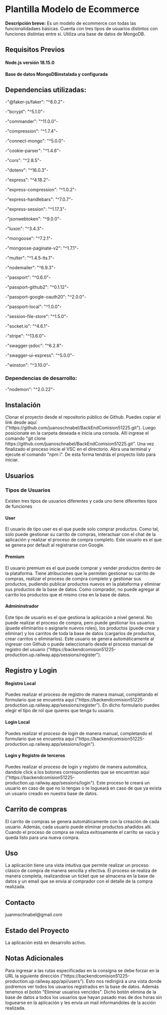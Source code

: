 <!DOCTYPE html>
<html>
<h1>Plantilla Modelo de Ecommerce</h1>
<p><strong>Descripción breve:</strong> Es un modelo de ecommerce con todas las funcionalidadaes básicas. Cuenta con tres tipos de usuarios distintos con funciones distintas entre si. Utiliza una base de datos de MongoDB.</p>
<h2>Requisitos Previos</h2>
<h4>Node.js versión 18.15.0</h4>
<h4>Base de datos MongoDBinstalada y configurada</h4>
<h2>Dependencias utilizadas:</h2>
<p>-"@faker-js/faker": "^8.0.2"-</p>
<p>-"bcrypt": "^5.1.0"-</p>
<p>-"commander": "^11.0.0"-</p>
<p>-"compression": "^1.7.4"-</p>
<p>-"connect-mongo": "^5.0.0"-</p>
<p>-"cookie-parser": "^1.4.6"-</p>
<p>-"cors": "^2.8.5"-</p>
<p>-"dotenv": "^16.0.3"-</p>
<p>-"express": "^4.18.2"-</p>
<p>-"express-compression": "^1.0.2"-</p>
<p>-"express-handlebars": "^7.0.7"-</p>
<p>-"express-session": "^1.17.3"-</p>
<p>-"jsonwebtoken": "^9.0.0"-</p>
<p>-"luxon": "^3.4.3"-</p>
<p>-"mongoose": "^7.2.1"-</p>
<p>-"mongoose-paginate-v2": "^1.7.1"-</p>
<p>-"multer": "^1.4.5-lts.1"-</p>
<p>-"nodemailer": "^6.9.3"-</p>
<p>-"passport": "^0.6.0"-</p>
<p>-"passport-github2": "^0.1.12"-</p>
<p>-"passport-google-oauth20": "^2.0.0"-</p>
<p>-"passport-local": "^1.0.0"-</p>
<p>-"session-file-store": "^1.5.0"-</p>
<p>-"socket.io": "^4.6.1"-</p>
<p>-"stripe": "^13.6.0"-</p>
<p>-"swagger-jsdoc": "^6.2.8"-</p>
<p>-"swagger-ui-express": "^5.0.0"-</p>
<p>-"winston": "^3.10.0"-</p>
<h3>Dependencias de desarrollo:</h3>
<p>-"nodemon": "^2.0.22"-</p>
<h2>Instalación</h2>
<p>Clonar el proyecto desde el repositorio público de Github. Puedes copiar el link desde aquí ("https://github.com/juanoschnabel/BackEndComision51225.git"). Luego posicionate en la carpeta deseada e inicia una consola. Allí ingrese el comando "git clone https://github.com/juanoschnabel/BackEndComision51225.git". Una vez finalizado el proceso inicie el VSC en el directorio. Abra una terminal y ejecute el comando "npm i". De esta forma tendrás el proyecto listo para iniciar.</p>
<h2>Usuarios</h2>
<h3>Tipos de Usuarios</h3>
<p>Existen tres tipos de usuarios diferentes y cada uno tiene diferentes tipos de funciones</p>
<h4>User</h4>
<p>El usuario de tipo user es el que puede solo comprar productos. Como tal, solo puede gestionar su carrito de compras, interactuar con el chat de la aplicación y realizar el proceso de compra completo. Este usuario es el que se genera por default al registrarse con Google.</p>
<h4>Premium</h4>
<p>El usuario premium es el que puede comprar y vender productos dentro de la plataforma. Tiene atribuciones que le permiten gestionar su carrito de compras, realizar el proceso de compra completo y gestionar sus productos, pudiendo publicar productos nuevos en la plataforma y eliminar sus productos de la base de datos. Como comprador, no puede agregar al carrito los productos que el mismo crea en la base de datos.</p>
<h4>Admininstrador</h4>
<p>Este tipo de usuario es el que gestiona la aplicación a nivel general. No puede realizar el proceso de compra, pero puede gestionar los usuarios (puede eliminarlos o asignarle nuevos roles), los productos (puede crear y eliminar) y los carritos de toda la base de datos (cargarlos de productos, crear carritos o eliminarlos). Este usuario se genera automáticamente al ingresar con Github o puede seleccionarlo desde el proceso manual de registro del usuario ("https://backendcomision51225-production.up.railway.app/sessions/register").</p>
<h2>Registro y Login</h2>
<h4>Registro Local</h4>
<p>Puedes realizar el proceso de registro de manera manual, completando el formulario que se encuentra aquí ("https://backendcomision51225-production.up.railway.app/sessions/register"). En dicho formulario puedes elegir el tipo de rol que quieres que tenga tu usuario.</p>
<h4>Login Local</h4>
<p>Puedes realizar el proceso de login de manera manual, completando el formulario que se encuentra aquí ("https://backendcomision51225-production.up.railway.app/sessions/login").</p>
<h4>Login y Registro de terceros</h4>
<p>Puedes realizar el proceso de login y registro de manera automática, dandole click a los botones correspondientes que se encuentran aquí ("https://backendcomision51225-production.up.railway.app/sessions/login"). Este proceso te creará un usuario en caso de que no lo tengas o te logueará en caso de que ya exista un usuario creado en nuestra base de datos.</p>
<h2>Carrito de compras</h2>
<p>El carrito de compras se genera automáticamente con la creación de cada usuario. Además, cada usuario puede eliminar productos añadidos allí. Cuando el proceso de compra se realiza exitosamente el carrito se vacía y queda listo para una nueva compra.</p>
<h2>Uso</h2>
<p>La aplicación tiene una vista intuitiva que permite realizar un proceso clásico de compra de manera sencilla y efectiva. El proceso se realiza de manera completa, realizandose un ticket que se almacena en la base de datos y un email que se envía al comprador con el detalle de la compra realizada.</p>
<h2>Contacto</h2>
<p>juanmschnabel@gmail.com</p>
<h2>Estado del Proyecto</h2>
<p>La aplicación está en desarrollo activo.</p>
<h2>Notas Adicionales</h2>
<p>Para ingresar a las rutas especificadas en la consigna se debe forzar en la URL la siguiente dirección ("https://backendcomision51225-production.up.railway.app/api/users"). Esto nos redirigirá a una vista donde podremos ver todos los usuarios registrados en la base de datos. Además tenemos el botón "Eliminar usuarios vencidos". Dicho botón elimina de la base de datos a todos los usuarios que hayan pasado mas de dos horas sin loguearse en la aplicación y les envía un mail informandoles de la acción realizada.</p>
</body>
</html>
